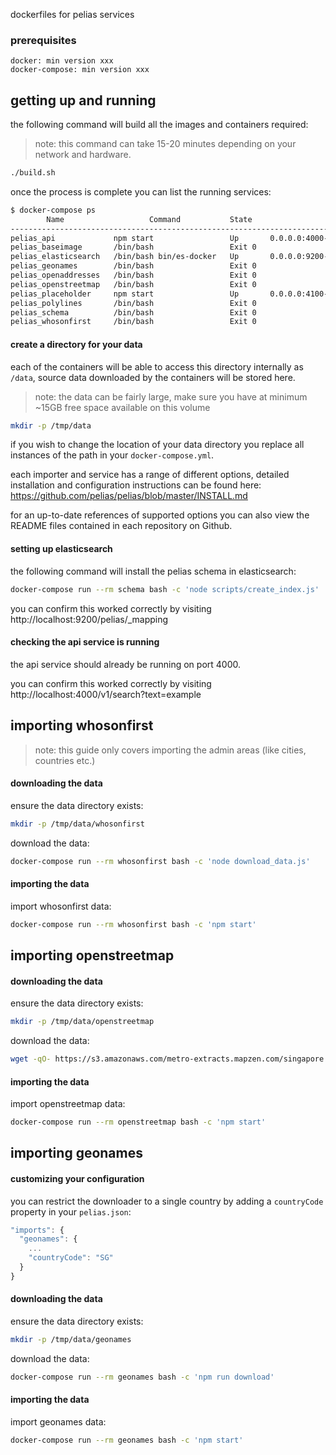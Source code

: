 
dockerfiles for pelias services

### prerequisites

```
docker: min version xxx
docker-compose: min version xxx
```

## getting up and running

the following command will build all the images and containers required:

> note: this command can take 15-20 minutes depending on your network and hardware.

```bash
./build.sh
```

once the process is complete you can list the running services:

```bash
$ docker-compose ps
        Name                   Command           State                 Ports               
------------------------------------------------------------------------------------------
pelias_api             npm start                 Up       0.0.0.0:4000->4000/tcp           
pelias_baseimage       /bin/bash                 Exit 0                                    
pelias_elasticsearch   /bin/bash bin/es-docker   Up       0.0.0.0:9200->9200/tcp, 9300/tcp
pelias_geonames        /bin/bash                 Exit 0                                    
pelias_openaddresses   /bin/bash                 Exit 0                                    
pelias_openstreetmap   /bin/bash                 Exit 0                                    
pelias_placeholder     npm start                 Up       0.0.0.0:4100->4100/tcp           
pelias_polylines       /bin/bash                 Exit 0                                    
pelias_schema          /bin/bash                 Exit 0                                    
pelias_whosonfirst     /bin/bash                 Exit 0
```

#### create a directory for your data

each of the containers will be able to access this directory internally as `/data`, source data downloaded by the containers will be stored here.

> note: the data can be fairly large, make sure you have at minimum ~15GB free space available on this volume

```bash
mkdir -p /tmp/data
```

if you wish to change the location of your data directory you replace all instances of the path in your `docker-compose.yml`.

each importer and service has a range of different options, detailed installation and configuration instructions can be found here: https://github.com/pelias/pelias/blob/master/INSTALL.md

for an up-to-date references of supported options you can also view the README files contained in each repository on Github.

#### setting up elasticsearch

the following command will install the pelias schema in elasticsearch:

```bash
docker-compose run --rm schema bash -c 'node scripts/create_index.js'
```

you can confirm this worked correctly by visiting http://localhost:9200/pelias/_mapping

#### checking the api service is running

the api service should already be running on port 4000.

you can confirm this worked correctly by visiting http://localhost:4000/v1/search?text=example

## importing whosonfirst

> note: this guide only covers importing the admin areas (like cities, countries etc.)

#### downloading the data

ensure the data directory exists:

```bash
mkdir -p /tmp/data/whosonfirst
```

download the data:

```bash
docker-compose run --rm whosonfirst bash -c 'node download_data.js'
```

#### importing the data

import whosonfirst data:

```bash
docker-compose run --rm whosonfirst bash -c 'npm start'
```

## importing openstreetmap

#### downloading the data

ensure the data directory exists:

```bash
mkdir -p /tmp/data/openstreetmap
```

download the data:

```bash
wget -qO- https://s3.amazonaws.com/metro-extracts.mapzen.com/singapore.osm.pbf > /tmp/data/openstreetmap/extract.osm.pbf
```

#### importing the data

import openstreetmap data:

```bash
docker-compose run --rm openstreetmap bash -c 'npm start'
```

## importing geonames

#### customizing your configuration

you can restrict the downloader to a single country by adding a `countryCode` property in your `pelias.json`:

```javascript
"imports": {
  "geonames": {
    ...
    "countryCode": "SG"
  }
}
```

#### downloading the data

ensure the data directory exists:

```bash
mkdir -p /tmp/data/geonames
```

download the data:

```bash
docker-compose run --rm geonames bash -c 'npm run download'
```

#### importing the data

import geonames data:

```bash
docker-compose run --rm geonames bash -c 'npm start'
```

